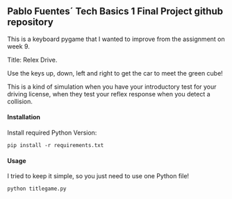 
## Pablo Fuentes´ Tech Basics 1 Final Project github repository
This is a keyboard pygame that I wanted to improve from the assignment on week 9.

Title: Relex Drive. 

Use the keys up, down, left and right to get the car to meet the green cube!


This is a kind of simulation when you have your introductory test for your driving license, when they test your reflex response when you detect a collision.
#### Installation

Install required Python Version:
```
pip install -r requirements.txt
```

#### Usage
I tried to keep it simple, so you just need to use one Python file!
```
python titlegame.py